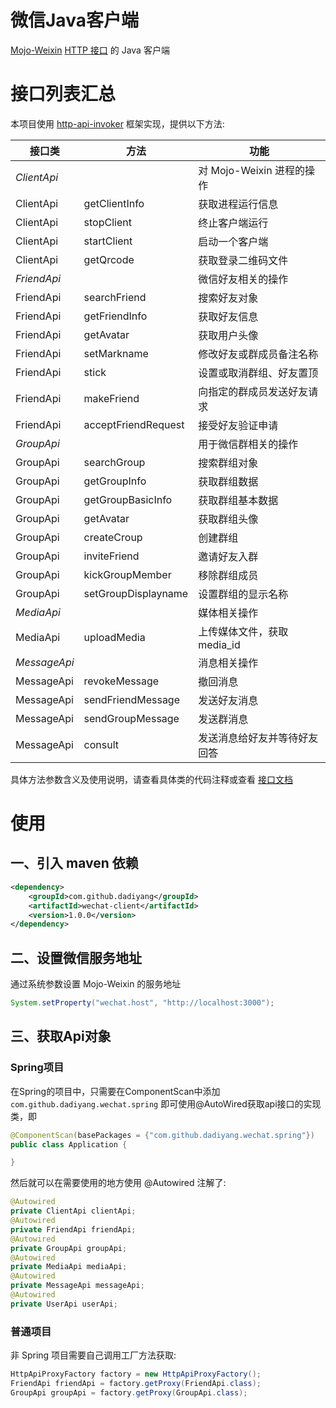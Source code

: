 # 微信Java客户端

[Mojo-Weixin](https://github.com/sjdy521/Mojo-Weixin) [HTTP 接口](https://github.com/sjdy521/Mojo-Weixin/blob/master/API.md) 的 Java 客户端

# 接口列表汇总

本项目使用 [http-api-invoker](https://github.com/dadiyang/http-api-invoker) 框架实现，提供以下方法: 

 | 接口类 | 方法  | 功能 |
 | ----- | ----- | ----- |
 | *ClientApi* | |对 Mojo-Weixin 进程的操作|
 |ClientApi|getClientInfo|获取进程运行信息|
 |ClientApi|stopClient|终止客户端运行|
 |ClientApi|startClient|启动一个客户端|
 |ClientApi|getQrcode|获取登录二维码文件|
 | *FriendApi* | | 微信好友相关的操作|
 |FriendApi| searchFriend | 搜索好友对象|
 |FriendApi| getFriendInfo | 获取好友信息|
 |FriendApi| getAvatar | 获取用户头像|
 |FriendApi| setMarkname | 修改好友或群成员备注名称|
 |FriendApi| stick | 设置或取消群组、好友置顶|
 |FriendApi| makeFriend | 向指定的群成员发送好友请求|
 |FriendApi| acceptFriendRequest | 接受好友验证申请| 
 | *GroupApi* | | 用于微信群相关的操作 |
 |GroupApi| searchGroup | 搜索群组对象 |
 |GroupApi| getGroupInfo | 获取群组数据 |
 |GroupApi| getGroupBasicInfo | 获取群组基本数据 |
 |GroupApi| getAvatar | 获取群组头像 |
 |GroupApi| createCroup | 创建群组 |
 |GroupApi| inviteFriend | 邀请好友入群 |
 |GroupApi| kickGroupMember| 移除群组成员 |
 |GroupApi| setGroupDisplayname| 设置群组的显示名称 |
 | *MediaApi* |  |媒体相关操作|
 |MediaApi| uploadMedia |上传媒体文件，获取media_id|
 | *MessageApi* |  |消息相关操作|
 |MessageApi| revokeMessage |撤回消息|
 |MessageApi| sendFriendMessage |发送好友消息|
 |MessageApi| sendGroupMessage |发送群消息|
 |MessageApi| consult |发送消息给好友并等待好友回答|
 
具体方法参数含义及使用说明，请查看具体类的代码注释或查看 [接口文档](https://github.com/sjdy521/Mojo-Weixin/blob/master/API.md)

# 使用

## 一、引入 maven 依赖

```xml
<dependency>
    <groupId>com.github.dadiyang</groupId>
    <artifactId>wechat-client</artifactId>
    <version>1.0.0</version>
</dependency>
```
## 二、设置微信服务地址

通过系统参数设置 Mojo-Weixin 的服务地址
```java
System.setProperty("wechat.host", "http://localhost:3000");
```

## 三、获取Api对象

### Spring项目

在Spring的项目中，只需要在ComponentScan中添加 `com.github.dadiyang.wechat.spring` 即可使用@AutoWired获取api接口的实现类，即 

```java
@ComponentScan(basePackages = {"com.github.dadiyang.wechat.spring"})
public class Application {

}
```

然后就可以在需要使用的地方使用 @Autowired 注解了: 

```java
@Autowired
private ClientApi clientApi;
@Autowired
private FriendApi friendApi;
@Autowired
private GroupApi groupApi;
@Autowired
private MediaApi mediaApi;
@Autowired
private MessageApi messageApi;
@Autowired
private UserApi userApi;
```

### 普通项目

非 Spring 项目需要自己调用工厂方法获取: 

```java
HttpApiProxyFactory factory = new HttpApiProxyFactory();
FriendApi friendApi = factory.getProxy(FriendApi.class);
GroupApi groupApi = factory.getProxy(GroupApi.class);
```

